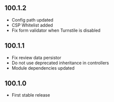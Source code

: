 ## 100.1.2

- Config path updated
- CSP Whitelist added
- Fix form validator when Turnstile is disabled

## 100.1.1

- Fix review data persistor
- Do not use deprecated inheritance in controllers
- Module dependencies updated

## 100.1.0

- First stable release
